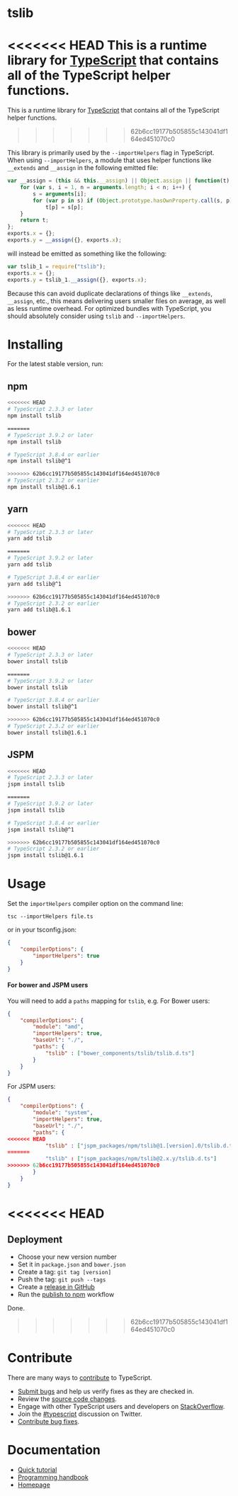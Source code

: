 # tslib

<<<<<<< HEAD
This is a runtime library for [TypeScript](http://www.typescriptlang.org/) that contains all of the TypeScript helper functions.
=======
This is a runtime library for [TypeScript](https://www.typescriptlang.org/) that contains all of the TypeScript helper functions.
>>>>>>> 62b6cc19177b505855c143041df164ed451070c0

This library is primarily used by the `--importHelpers` flag in TypeScript.
When using `--importHelpers`, a module that uses helper functions like `__extends` and `__assign` in the following emitted file:

```ts
var __assign = (this && this.__assign) || Object.assign || function(t) {
    for (var s, i = 1, n = arguments.length; i < n; i++) {
        s = arguments[i];
        for (var p in s) if (Object.prototype.hasOwnProperty.call(s, p))
            t[p] = s[p];
    }
    return t;
};
exports.x = {};
exports.y = __assign({}, exports.x);

```

will instead be emitted as something like the following:

```ts
var tslib_1 = require("tslib");
exports.x = {};
exports.y = tslib_1.__assign({}, exports.x);
```

Because this can avoid duplicate declarations of things like `__extends`, `__assign`, etc., this means delivering users smaller files on average, as well as less runtime overhead.
For optimized bundles with TypeScript, you should absolutely consider using `tslib` and `--importHelpers`.

# Installing

For the latest stable version, run:

## npm

```sh
<<<<<<< HEAD
# TypeScript 2.3.3 or later
npm install tslib

=======
# TypeScript 3.9.2 or later
npm install tslib

# TypeScript 3.8.4 or earlier
npm install tslib@^1

>>>>>>> 62b6cc19177b505855c143041df164ed451070c0
# TypeScript 2.3.2 or earlier
npm install tslib@1.6.1
```

## yarn

```sh
<<<<<<< HEAD
# TypeScript 2.3.3 or later
yarn add tslib

=======
# TypeScript 3.9.2 or later
yarn add tslib

# TypeScript 3.8.4 or earlier
yarn add tslib@^1

>>>>>>> 62b6cc19177b505855c143041df164ed451070c0
# TypeScript 2.3.2 or earlier
yarn add tslib@1.6.1
```

## bower

```sh
<<<<<<< HEAD
# TypeScript 2.3.3 or later
bower install tslib

=======
# TypeScript 3.9.2 or later
bower install tslib

# TypeScript 3.8.4 or earlier
bower install tslib@^1

>>>>>>> 62b6cc19177b505855c143041df164ed451070c0
# TypeScript 2.3.2 or earlier
bower install tslib@1.6.1
```

## JSPM

```sh
<<<<<<< HEAD
# TypeScript 2.3.3 or later
jspm install tslib

=======
# TypeScript 3.9.2 or later
jspm install tslib

# TypeScript 3.8.4 or earlier
jspm install tslib@^1

>>>>>>> 62b6cc19177b505855c143041df164ed451070c0
# TypeScript 2.3.2 or earlier
jspm install tslib@1.6.1
```

# Usage

Set the `importHelpers` compiler option on the command line:

```
tsc --importHelpers file.ts
```

or in your tsconfig.json:

```json
{
    "compilerOptions": {
        "importHelpers": true
    }
}
```

#### For bower and JSPM users

You will need to add a `paths` mapping for `tslib`, e.g. For Bower users:

```json
{
    "compilerOptions": {
        "module": "amd",
        "importHelpers": true,
        "baseUrl": "./",
        "paths": {
            "tslib" : ["bower_components/tslib/tslib.d.ts"]
        }
    }
}
```

For JSPM users:

```json
{
    "compilerOptions": {
        "module": "system",
        "importHelpers": true,
        "baseUrl": "./",
        "paths": {
<<<<<<< HEAD
            "tslib" : ["jspm_packages/npm/tslib@1.[version].0/tslib.d.ts"]
=======
            "tslib" : ["jspm_packages/npm/tslib@2.x.y/tslib.d.ts"]
>>>>>>> 62b6cc19177b505855c143041df164ed451070c0
        }
    }
}
```

<<<<<<< HEAD
=======
## Deployment

- Choose your new version number
- Set it in `package.json` and `bower.json`
- Create a tag: `git tag [version]`
- Push the tag: `git push --tags`
- Create a [release in GitHub](https://github.com/microsoft/tslib/releases)
- Run the [publish to npm](https://github.com/microsoft/tslib/actions?query=workflow%3A%22Publish+to+NPM%22) workflow

Done.
>>>>>>> 62b6cc19177b505855c143041df164ed451070c0

# Contribute

There are many ways to [contribute](https://github.com/Microsoft/TypeScript/blob/master/CONTRIBUTING.md) to TypeScript.

* [Submit bugs](https://github.com/Microsoft/TypeScript/issues) and help us verify fixes as they are checked in.
* Review the [source code changes](https://github.com/Microsoft/TypeScript/pulls).
* Engage with other TypeScript users and developers on [StackOverflow](http://stackoverflow.com/questions/tagged/typescript).
* Join the [#typescript](http://twitter.com/#!/search/realtime/%23typescript) discussion on Twitter.
* [Contribute bug fixes](https://github.com/Microsoft/TypeScript/blob/master/CONTRIBUTING.md).

# Documentation

* [Quick tutorial](http://www.typescriptlang.org/Tutorial)
* [Programming handbook](http://www.typescriptlang.org/Handbook)
* [Homepage](http://www.typescriptlang.org/)
